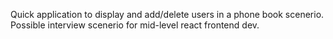 Quick application to display and add/delete users in a phone book scenerio.
Possible interview scenerio for mid-level react frontend dev.
